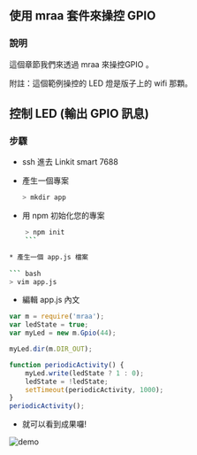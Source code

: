 ## 使用 mraa 套件來操控 GPIO 

### 說明

這個章節我們來透過 mraa 來操控GPIO 。

附註：這個範例操控的 LED 燈是版子上的 wifi 那顆。

## 控制 LED (輸出 GPIO 訊息)

### 步驟
* ssh 進去 Linkit smart 7688
* 產生一個專案

    ``` bash
    > mkdir app
    ```

* 用 npm 初始化您的專案
    
``` bash
    > npm init
    ```
    
* 產生一個 app.js 檔案
    
``` bash 
> vim app.js
```
    
* 編輯 app.js 內文
    
``` js
var m = require('mraa');
var ledState = true;
var myLed = new m.Gpio(44);

myLed.dir(m.DIR_OUT);

function periodicActivity() {
    myLed.write(ledState ? 1 : 0);
    ledState = !ledState;
    setTimeout(periodicActivity, 1000);
}
periodicActivity();
```
    
* 就可以看到成果囉!

![demo](http://iamblue.gitbooks.io/linkit-smart-nodejs/content/images/blink.gif)

        

    